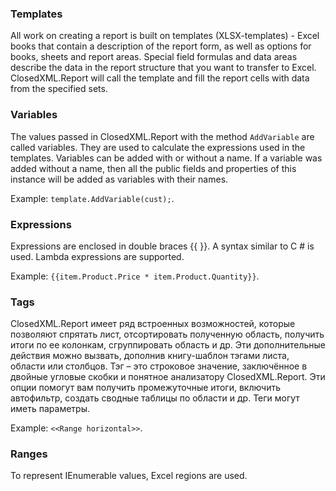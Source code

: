 ### Templates
All work on creating a report is built on templates (XLSX-templates) - Excel books that contain a description of the report form, as well as options for books, sheets and report areas. Special field formulas and data areas describe the data in the report structure that you want to transfer to Excel. ClosedXML.Report will call the template and fill the report cells with data from the specified sets.

### Variables
The values passed in ClosedXML.Report with the method `AddVariable` are called variables. They are used to calculate the expressions used in the templates. Variables can be added with or without a name. If a variable was added without a name, then all the public fields and properties of this instance will be added as variables with their names.

Example: `template.AddVariable(cust);`. 

### Expressions 
Expressions are enclosed in double braces {{ }}. A syntax similar to C # is used. Lambda expressions are supported.

Example: `{{item.Product.Price * item.Product.Quantity}}`.

### Tags
ClosedXML.Report имеет ряд встроенных возможностей, которые позволяют спрятать лист, отсортировать полученную область, получить итоги по ее колонкам, сгруппировать область и др. Эти дополнительные действия можно вызвать, дополнив книгу-шаблон тэгами листа, области или столбцов. Тэг – это строковое значение, заключённое в двойные угловые скобки и понятное анализатору ClosedXML.Report. Эти опции помогут вам получить промежуточные итоги, включить автофильтр, создать сводные таблицы по области и др. Теги могут иметь параметры.

Example: `<<Range horizontal>>`.

### Ranges
To represent IEnumerable values, Excel regions are used.
